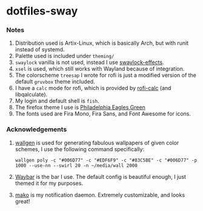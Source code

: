 # dotfiles-sway

### Notes

1. Distribution used is Artix-Linux, which is basically Arch, but with runit instead of systemd.
2. Palette used is included under `theming/`
3. `swaylock` vanilla is not used, instead I use [swaylock-effects](https://github.com/mortie/swaylock-effects).
4. `xsel` is used, which still works with Wayland because of integration.
5. The colorscheme `treesap` I wrote for rofi is just a modified version of the default `gruvbox` theme included.
6. I have a `calc` mode for rofi, which is provided by [rofi-calc](https://github.com/svenstaro/rofi-calc) (and libqalculate).
7. My login and default shell is `fish`.
8. The firefox theme I use is [Philadelphia Eagles Green](https://addons.mozilla.org/en-US/firefox/addon/philadelphia-eagles-green/?utm_source=addons.mozilla.org&utm_medium=referral&utm_content=search)
9. The fonts used are Fira Mono, Fira Sans, and Font Awesome for icons.

### Acknowledgements

1. [wallgen](https://github.com/SubhrajitPrusty/wallgen) is used for generating fabulous wallpapers of given color schemes,
    I use the following command specifically:

    ```
    wallgen poly -c "#006D77" -c "#EDF6F9" -c "#83C5BE" -c "#006D77" -p 1000 --use-nn --swirl 20 -n ~/media/wall 2000
    ```

2. [Waybar](https://github.com/Alexays/Waybar) is the bar I use. The default config is beautiful enough, I just themed it for my purposes.
3. [mako](https://github.com/emersion/mako) is my notification daemon. Extremely customizable, and looks great!
